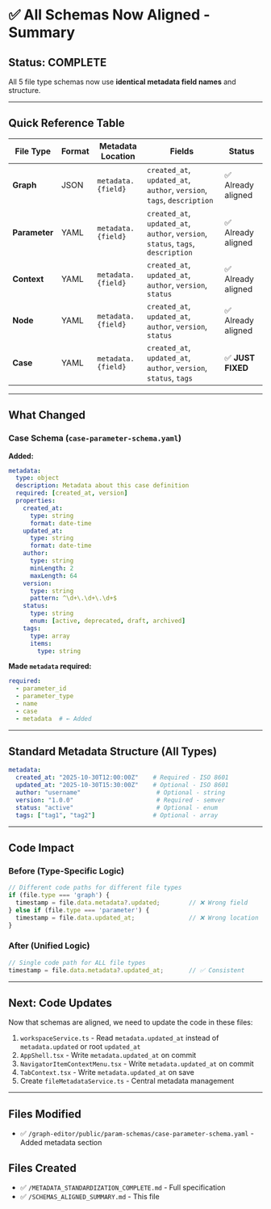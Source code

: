 # ✅ All Schemas Now Aligned - Summary

## Status: COMPLETE

All 5 file type schemas now use **identical metadata field names** and structure.

---

## Quick Reference Table

| File Type | Format | Metadata Location | Fields | Status |
|-----------|--------|------------------|--------|--------|
| **Graph** | JSON | `metadata.{field}` | `created_at`, `updated_at`, `author`, `version`, `tags`, `description` | ✅ Already aligned |
| **Parameter** | YAML | `metadata.{field}` | `created_at`, `updated_at`, `author`, `version`, `status`, `tags`, `description` | ✅ Already aligned |
| **Context** | YAML | `metadata.{field}` | `created_at`, `updated_at`, `author`, `version`, `status` | ✅ Already aligned |
| **Node** | YAML | `metadata.{field}` | `created_at`, `updated_at`, `author`, `version`, `status` | ✅ Already aligned |
| **Case** | YAML | `metadata.{field}` | `created_at`, `updated_at`, `author`, `version`, `status`, `tags` | ✅ **JUST FIXED** |

---

## What Changed

### Case Schema (`case-parameter-schema.yaml`)

**Added:**
```yaml
metadata:
  type: object
  description: Metadata about this case definition
  required: [created_at, version]
  properties:
    created_at:
      type: string
      format: date-time
    updated_at:
      type: string
      format: date-time
    author:
      type: string
      minLength: 2
      maxLength: 64
    version:
      type: string
      pattern: ^\d+\.\d+\.\d+$
    status:
      type: string
      enum: [active, deprecated, draft, archived]
    tags:
      type: array
      items:
        type: string
```

**Made `metadata` required:**
```yaml
required:
  - parameter_id
  - parameter_type
  - name
  - case
  - metadata  # ← Added
```

---

## Standard Metadata Structure (All Types)

```yaml
metadata:
  created_at: "2025-10-30T12:00:00Z"    # Required - ISO 8601
  updated_at: "2025-10-30T15:30:00Z"    # Optional - ISO 8601
  author: "username"                     # Optional - string
  version: "1.0.0"                       # Required - semver
  status: "active"                       # Optional - enum
  tags: ["tag1", "tag2"]                # Optional - array
```

---

## Code Impact

### Before (Type-Specific Logic)
```typescript
// Different code paths for different file types
if (file.type === 'graph') {
  timestamp = file.data.metadata?.updated;        // ❌ Wrong field
} else if (file.type === 'parameter') {
  timestamp = file.data.updated_at;               // ❌ Wrong location
}
```

### After (Unified Logic)
```typescript
// Single code path for ALL file types
timestamp = file.data.metadata?.updated_at;       // ✅ Consistent
```

---

## Next: Code Updates

Now that schemas are aligned, we need to update the code in these files:

1. `workspaceService.ts` - Read `metadata.updated_at` instead of `metadata.updated` or root `updated_at`
2. `AppShell.tsx` - Write `metadata.updated_at` on commit
3. `NavigatorItemContextMenu.tsx` - Write `metadata.updated_at` on commit  
4. `TabContext.tsx` - Write `metadata.updated_at` on save
5. Create `fileMetadataService.ts` - Central metadata management

---

## Files Modified

- ✅ `/graph-editor/public/param-schemas/case-parameter-schema.yaml` - Added metadata section

## Files Created

- ✅ `/METADATA_STANDARDIZATION_COMPLETE.md` - Full specification
- ✅ `/SCHEMAS_ALIGNED_SUMMARY.md` - This file


